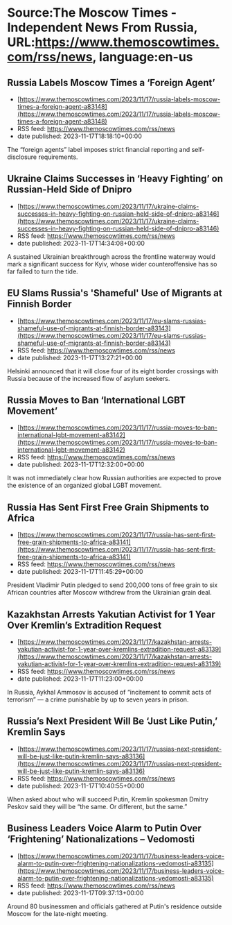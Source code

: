 # Source:The Moscow Times - Independent News From Russia, URL:https://www.themoscowtimes.com/rss/news, language:en-us

## Russia Labels Moscow Times a ‘Foreign Agent’
 - [https://www.themoscowtimes.com/2023/11/17/russia-labels-moscow-times-a-foreign-agent-a83148](https://www.themoscowtimes.com/2023/11/17/russia-labels-moscow-times-a-foreign-agent-a83148)
 - RSS feed: https://www.themoscowtimes.com/rss/news
 - date published: 2023-11-17T18:18:10+00:00

The “foreign agents” label imposes strict financial reporting and self-disclosure requirements.

## Ukraine Claims Successes in ‘Heavy Fighting’ on Russian-Held Side of Dnipro
 - [https://www.themoscowtimes.com/2023/11/17/ukraine-claims-successes-in-heavy-fighting-on-russian-held-side-of-dnipro-a83146](https://www.themoscowtimes.com/2023/11/17/ukraine-claims-successes-in-heavy-fighting-on-russian-held-side-of-dnipro-a83146)
 - RSS feed: https://www.themoscowtimes.com/rss/news
 - date published: 2023-11-17T14:34:08+00:00

A sustained Ukrainian breakthrough across the frontline waterway would mark a significant success for Kyiv, whose wider counteroffensive has so far failed to turn the tide.

## EU Slams Russia's 'Shameful' Use of Migrants at Finnish Border
 - [https://www.themoscowtimes.com/2023/11/17/eu-slams-russias-shameful-use-of-migrants-at-finnish-border-a83143](https://www.themoscowtimes.com/2023/11/17/eu-slams-russias-shameful-use-of-migrants-at-finnish-border-a83143)
 - RSS feed: https://www.themoscowtimes.com/rss/news
 - date published: 2023-11-17T13:27:21+00:00

Helsinki announced that it will close four of its eight border crossings with Russia because of the increased flow of asylum seekers.

## Russia Moves to Ban ‘International LGBT Movement’
 - [https://www.themoscowtimes.com/2023/11/17/russia-moves-to-ban-international-lgbt-movement-a83142](https://www.themoscowtimes.com/2023/11/17/russia-moves-to-ban-international-lgbt-movement-a83142)
 - RSS feed: https://www.themoscowtimes.com/rss/news
 - date published: 2023-11-17T12:32:00+00:00

It was not immediately clear how Russian authorities are expected to prove the existence of an organized global LGBT movement.

## Russia Has Sent First Free Grain Shipments to Africa
 - [https://www.themoscowtimes.com/2023/11/17/russia-has-sent-first-free-grain-shipments-to-africa-a83141](https://www.themoscowtimes.com/2023/11/17/russia-has-sent-first-free-grain-shipments-to-africa-a83141)
 - RSS feed: https://www.themoscowtimes.com/rss/news
 - date published: 2023-11-17T11:45:29+00:00

President Vladimir Putin pledged to send 200,000 tons of free grain to six African countries after Moscow withdrew from the Ukrainian grain deal.

## Kazakhstan Arrests Yakutian Activist for 1 Year Over Kremlin’s Extradition Request
 - [https://www.themoscowtimes.com/2023/11/17/kazakhstan-arrests-yakutian-activist-for-1-year-over-kremlins-extradition-request-a83139](https://www.themoscowtimes.com/2023/11/17/kazakhstan-arrests-yakutian-activist-for-1-year-over-kremlins-extradition-request-a83139)
 - RSS feed: https://www.themoscowtimes.com/rss/news
 - date published: 2023-11-17T11:23:00+00:00

In Russia, Aykhal Ammosov is accused of “incitement to commit acts of terrorism” — a crime punishable by up to seven years in prison.

## Russia’s Next President Will Be ‘Just Like Putin,’ Kremlin Says
 - [https://www.themoscowtimes.com/2023/11/17/russias-next-president-will-be-just-like-putin-kremlin-says-a83136](https://www.themoscowtimes.com/2023/11/17/russias-next-president-will-be-just-like-putin-kremlin-says-a83136)
 - RSS feed: https://www.themoscowtimes.com/rss/news
 - date published: 2023-11-17T10:40:55+00:00

When asked about who will succeed Putin, Kremlin spokesman Dmitry Peskov said they will be “the same. Or different, but the same.”

## Business Leaders Voice Alarm to Putin Over ‘Frightening’ Nationalizations – Vedomosti
 - [https://www.themoscowtimes.com/2023/11/17/business-leaders-voice-alarm-to-putin-over-frightening-nationalizations-vedomosti-a83135](https://www.themoscowtimes.com/2023/11/17/business-leaders-voice-alarm-to-putin-over-frightening-nationalizations-vedomosti-a83135)
 - RSS feed: https://www.themoscowtimes.com/rss/news
 - date published: 2023-11-17T09:37:13+00:00

Around 80 businessmen and officials gathered at Putin's residence outside Moscow for the late-night meeting.

